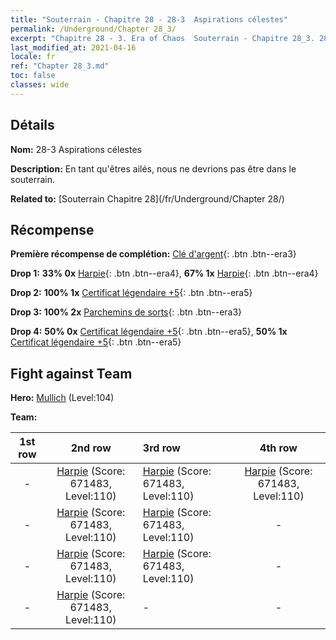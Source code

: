 ```yaml
---
title: "Souterrain - Chapitre 28 - 28-3  Aspirations célestes"
permalink: /Underground/Chapter 28_3/
excerpt: "Chapitre 28 - 3. Era of Chaos  Souterrain - Chapitre 28_3. 28-3  Aspirations célestes"
last_modified_at: 2021-04-16
locale: fr
ref: "Chapter 28_3.md"
toc: false
classes: wide
---
```


## Détails

 **Nom:** 28-3  Aspirations célestes

 **Description:**       En tant qu'êtres ailés, nous ne devrions pas être dans le souterrain.

 **Related to:** [Souterrain Chapitre 28](/fr/Underground/Chapter 28/)

## Récompense

 **Première récompense de complétion:** [Clé d'argent](/fr/Items/con_693/){: .btn .btn--era3}

 **Drop 1:** **33% 0x** [Harpie](/fr/Items/unt_245/){: .btn .btn--era4}, **67% 1x** [Harpie](/fr/Items/unt_245/){: .btn .btn--era4}

 **Drop 2:** **100% 1x** [Certificat légendaire +5](/fr/Items/mat_102/){: .btn .btn--era5}

 **Drop 3:** **100% 2x** [Parchemins de sorts](/fr/Items/con_694/){: .btn .btn--era3}

 **Drop 4:** **50% 0x** [Certificat légendaire +5](/fr/Items/mat_102/){: .btn .btn--era5}, **50% 1x** [Certificat légendaire +5](/fr/Items/mat_102/){: .btn .btn--era5}


## Fight against Team
 **Hero:** [Mullich](/fr/heroes/Mullich/) (Level:104)

 **Team:**


  | 1st row | 2nd row | 3rd row | 4th row |
  |:----:|:----:|:----|:----:|
  | - | [Harpie](/fr/units/Harpy/) (Score: 671483, Level:110)  | [Harpie](/fr/units/Harpy/) (Score: 671483, Level:110)  | [Harpie](/fr/units/Harpy/) (Score: 671483, Level:110)  |
  | - | [Harpie](/fr/units/Harpy/) (Score: 671483, Level:110)  | [Harpie](/fr/units/Harpy/) (Score: 671483, Level:110)  | - |
  | - | [Harpie](/fr/units/Harpy/) (Score: 671483, Level:110)  | [Harpie](/fr/units/Harpy/) (Score: 671483, Level:110)  | - |
  | - | [Harpie](/fr/units/Harpy/) (Score: 671483, Level:110)  | - | - |


